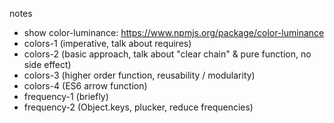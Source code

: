 notes

- show color-luminance: https://www.npmjs.org/package/color-luminance
- colors-1 (imperative, talk about requires)
- colors-2 (basic approach, talk about "clear chain" & pure function, no side effect)
- colors-3 (higher order function, reusability / modularity)
- colors-4 (ES6 arrow function)
- frequency-1 (briefly)
- frequency-2 (Object.keys, plucker, reduce frequencies)